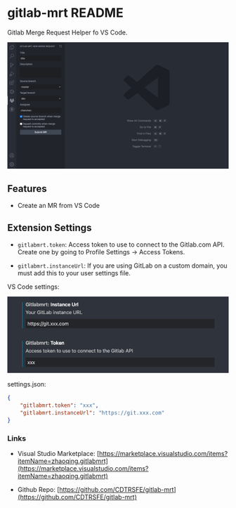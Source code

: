 # gitlab-mrt README

Gitlab Merge Request Helper fo VS Code.

![](src/assets/view.jpg)

## Features

+ Create an MR from VS Code

## Extension Settings

+ `gitlabmrt.token`: Access token to use to connect to the Gitlab.com API. Create one by going to Profile Settings -> Access Tokens.

+ `gitlabmrt.instanceUrl`: If you are using GitLab on a custom domain, you must add this to your user settings file.

VS Code settings:

![](src/assets/setting.jpg)

settings.json:

```json
{
    "gitlabmrt.token": "xxx",
    "gitlabmrt.instanceUrl": "https://git.xxx.com"
}
```

### Links

+ Visual Studio Marketplace: [https://marketplace.visualstudio.com/items?itemName=zhaoqing.gitlabmrt](https://marketplace.visualstudio.com/items?itemName=zhaoqing.gitlabmrt)

* Github Repo: [https://github.com/CDTRSFE/gitlab-mrt](https://github.com/CDTRSFE/gitlab-mrt)
